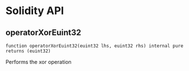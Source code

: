 # Solidity API

## operatorXorEuint32

```solidity
function operatorXorEuint32(euint32 lhs, euint32 rhs) internal pure returns (euint32)
```

Performs the xor operation

